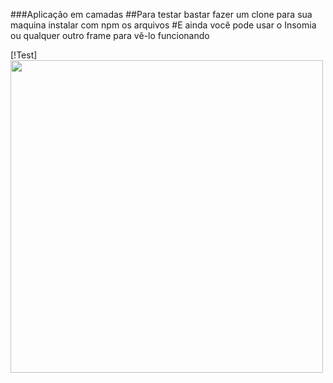 ###Aplicação em camadas
##Para testar bastar fazer um clone para sua maquina instalar com npm os arquivos
#E ainda você pode usar o Insomia ou qualquer outro frame para vê-lo funcionando


[!Test]<img height="500" src="hhtps://github.com/josealves380/app_camadas/tree/main/src/assets">
